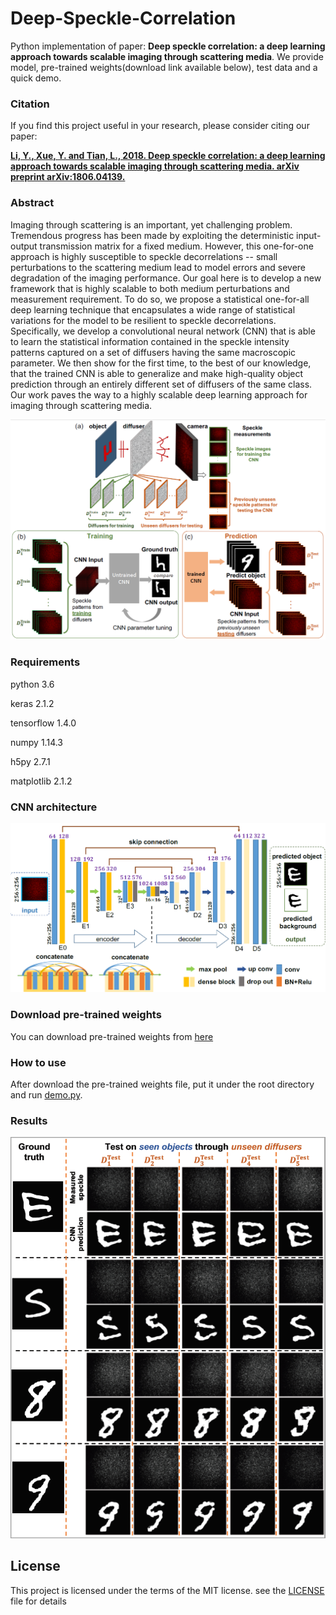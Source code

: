 # Deep-Speckle-Correlation
Python implementation of paper: **Deep speckle correlation: a deep learning approach towards scalable imaging through scattering media**. We provide model, pre-trained weights(download link available below), test data and a quick demo.


### Citation
If you find this project useful in your research, please consider citing our paper:

[**Li, Y., Xue, Y. and Tian, L., 2018. Deep speckle correlation: a deep learning approach towards scalable imaging through scattering media. arXiv preprint arXiv:1806.04139.**](https://arxiv.org/abs/1806.04139)


### Abstract
Imaging through scattering is an important, yet challenging problem. Tremendous progress has been made by exploiting the deterministic input-output transmission matrix for a fixed medium. However, this one-for-one approach is highly susceptible to speckle decorrelations -- small perturbations to the scattering medium lead to model errors and severe degradation of the imaging performance. Our goal here is to develop a new framework that is highly scalable to both medium perturbations and measurement requirement.  To do so, we propose a statistical one-for-all deep learning technique that encapsulates a wide range of statistical variations for the model to be resilient to speckle decorrelations. Specifically, we develop a convolutional neural network (CNN) that is able to learn the statistical information contained in the speckle intensity patterns captured on a set of diffusers having the same macroscopic parameter. We then show for the first time, to the best of our knowledge, that the trained CNN is able to generalize and make high-quality object prediction through an entirely different set of  diffusers of the same class. Our work paves the way to a highly scalable deep learning approach for imaging through scattering media. 

<p align="center">
  <img src="/images/img1.png">
</p>


### Requirements
python 3.6

keras 2.1.2

tensorflow 1.4.0

numpy 1.14.3

h5py 2.7.1

matplotlib 2.1.2


### CNN architecture
<p align="center">
  <img src="/images/img2.png">
</p>


### Download pre-trained weights
You can download pre-trained weights from [here](https://www.dropbox.com/s/e1qcrv9o3i0h8z3/pretrained_weights.hdf5?dl=0)


### How to use
After download the pre-trained weights file, put it under the root directory and run [demo.py](demo.py).


### Results
<p align="center">
  <img src="/images/img3.png">
</p>


## License
This project is licensed under the terms of the MIT license. see the [LICENSE](LICENSE) file for details
